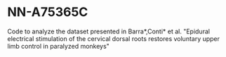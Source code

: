 # NN-A75365C
Code to analyze the dataset presented in Barra*,Conti* et al. "Epidural electrical stimulation of the cervical dorsal roots restores voluntary upper limb control in paralyzed monkeys"
